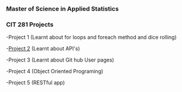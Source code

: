 ### Master of Science in Applied Statistics

### CIT 281 Projects
  -Project 1 (Learnt about for loops and foreach method and dice rolling)

  -[Project 2](https://github.com/UO-CIT/project-2-tahamir79)  (Learnt about API's)

  -Project 3 (Learnt about Git hub User pages)

  -Project 4 (Object Oriented Programing)

  -Project 5 (RESTful app)
